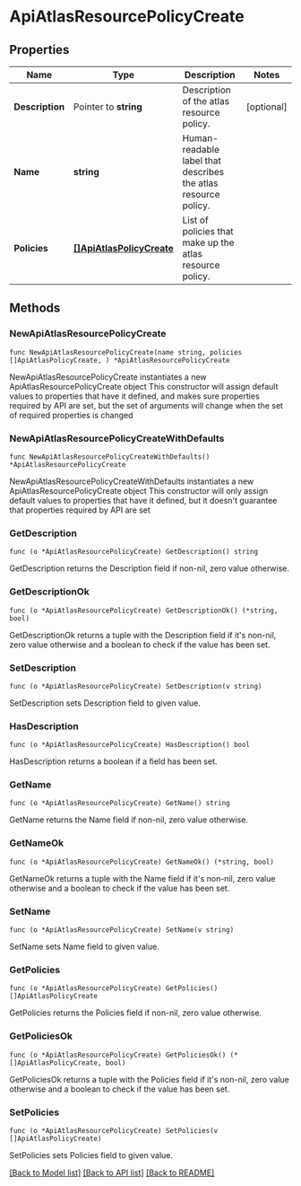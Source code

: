 # ApiAtlasResourcePolicyCreate

## Properties

Name | Type | Description | Notes
------------ | ------------- | ------------- | -------------
**Description** | Pointer to **string** | Description of the atlas resource policy. | [optional] 
**Name** | **string** | Human-readable label that describes the atlas resource policy. | 
**Policies** | [**[]ApiAtlasPolicyCreate**](ApiAtlasPolicyCreate.md) | List of policies that make up the atlas resource policy. | 

## Methods

### NewApiAtlasResourcePolicyCreate

`func NewApiAtlasResourcePolicyCreate(name string, policies []ApiAtlasPolicyCreate, ) *ApiAtlasResourcePolicyCreate`

NewApiAtlasResourcePolicyCreate instantiates a new ApiAtlasResourcePolicyCreate object
This constructor will assign default values to properties that have it defined,
and makes sure properties required by API are set, but the set of arguments
will change when the set of required properties is changed

### NewApiAtlasResourcePolicyCreateWithDefaults

`func NewApiAtlasResourcePolicyCreateWithDefaults() *ApiAtlasResourcePolicyCreate`

NewApiAtlasResourcePolicyCreateWithDefaults instantiates a new ApiAtlasResourcePolicyCreate object
This constructor will only assign default values to properties that have it defined,
but it doesn't guarantee that properties required by API are set

### GetDescription

`func (o *ApiAtlasResourcePolicyCreate) GetDescription() string`

GetDescription returns the Description field if non-nil, zero value otherwise.

### GetDescriptionOk

`func (o *ApiAtlasResourcePolicyCreate) GetDescriptionOk() (*string, bool)`

GetDescriptionOk returns a tuple with the Description field if it's non-nil, zero value otherwise
and a boolean to check if the value has been set.

### SetDescription

`func (o *ApiAtlasResourcePolicyCreate) SetDescription(v string)`

SetDescription sets Description field to given value.

### HasDescription

`func (o *ApiAtlasResourcePolicyCreate) HasDescription() bool`

HasDescription returns a boolean if a field has been set.
### GetName

`func (o *ApiAtlasResourcePolicyCreate) GetName() string`

GetName returns the Name field if non-nil, zero value otherwise.

### GetNameOk

`func (o *ApiAtlasResourcePolicyCreate) GetNameOk() (*string, bool)`

GetNameOk returns a tuple with the Name field if it's non-nil, zero value otherwise
and a boolean to check if the value has been set.

### SetName

`func (o *ApiAtlasResourcePolicyCreate) SetName(v string)`

SetName sets Name field to given value.

### GetPolicies

`func (o *ApiAtlasResourcePolicyCreate) GetPolicies() []ApiAtlasPolicyCreate`

GetPolicies returns the Policies field if non-nil, zero value otherwise.

### GetPoliciesOk

`func (o *ApiAtlasResourcePolicyCreate) GetPoliciesOk() (*[]ApiAtlasPolicyCreate, bool)`

GetPoliciesOk returns a tuple with the Policies field if it's non-nil, zero value otherwise
and a boolean to check if the value has been set.

### SetPolicies

`func (o *ApiAtlasResourcePolicyCreate) SetPolicies(v []ApiAtlasPolicyCreate)`

SetPolicies sets Policies field to given value.


[[Back to Model list]](../README.md#documentation-for-models) [[Back to API list]](../README.md#documentation-for-api-endpoints) [[Back to README]](../README.md)


